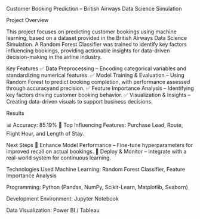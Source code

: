 Customer Booking Prediction – British Airways Data Science Simulation

Project Overview

This project focuses on predicting customer bookings using machine learning, based on a dataset provided in the British Airways Data Science Simulation. A Random Forest Classifier was trained to identify key factors influencing bookings, providing actionable insights for data-driven decision-making in the airline industry.

Key Features
✅ Data Preprocessing – Encoding categorical variables and standardizing numerical features.
✅ Model Training & Evaluation – Using Random Forest to predict booking completion, with performance assessed through accuracyand precision.
✅ Feature Importance Analysis – Identifying key factors driving customer booking behavior.
✅ Visualization & Insights – Creating data-driven visuals to support business decisions.

Results

📊 Accuracy: 85.19%
📌 Top Influencing Features: Purchase Lead, Route, Flight Hour, and Length of Stay.

Next Steps
🚀 Enhance Model Performance – Fine-tune hyperparameters for improved recall on actual bookings.
📡 Deploy & Monitor – Integrate with a real-world system for continuous learning.

Technologies Used
Machine Learning: Random Forest Classifier, Feature Importance Analysis

Programming: Python (Pandas, NumPy, Scikit-Learn, Matplotlib, Seaborn)

Development Environment: Jupyter Notebook

Data Visualization: Power BI / Tableau




